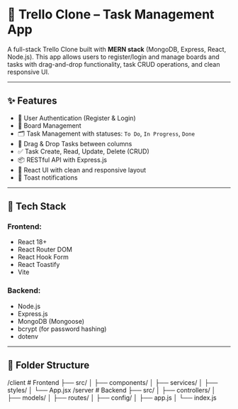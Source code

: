 # 📝 Trello Clone – Task Management App

A full-stack Trello Clone built with **MERN stack** (MongoDB, Express, React, Node.js). This app allows users to register/login and manage boards and tasks with drag-and-drop functionality, task CRUD operations, and clean responsive UI.

---

## ✨ Features

- 🔐 User Authentication (Register & Login)
- 🧭 Board Management
- 🗂 Task Management with statuses: `To Do`, `In Progress`, `Done`
- 🎯 Drag & Drop Tasks between columns
- ✅ Task Create, Read, Update, Delete (CRUD)
- 📦 RESTful API with Express.js
- 🎨 React UI with clean and responsive layout
- 🔔 Toast notifications

---

## 🔧 Tech Stack

### Frontend:
- React 18+
- React Router DOM
- React Hook Form
- React Toastify
- Vite

### Backend:
- Node.js
- Express.js
- MongoDB (Mongoose)
- bcrypt (for password hashing)
- dotenv

---

## 📁 Folder Structure
/client # Frontend
├── src/
│ ├── components/
│ ├── services/
│ ├── styles/
│ └── App.jsx
/server # Backend
├── src/
│ ├── controllers/
│ ├── models/
│ ├── routes/
│ ├── config/
│ ├── app.js
│ └── index.js

